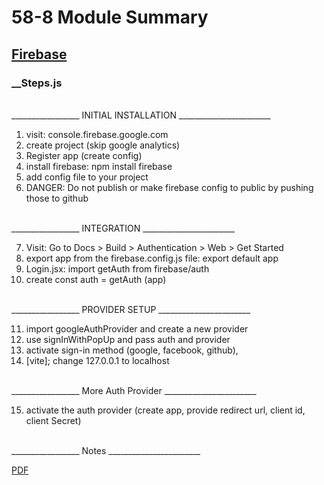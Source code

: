 # 58-8 Module Summary

## [Firebase](https://console.firebase.google.com/)

### \_\_Steps.js
<br /> 
_________________ INITIAL INSTALLATION _______________________
<br /> 

1. visit: console.firebase.google.com
2. create project (skip google analytics)
3. Register app (create config)
4. install firebase: npm install firebase
5. add config file to your project
6. DANGER: Do not publish or make firebase config to public by pushing those to github

<br /> 
_________________ INTEGRATION _______________________
<br /> 

7. Visit: Go to Docs > Build > Authentication > Web > Get Started
8. export app from the firebase.config.js file: export default app
9. Login.jsx: import getAuth from firebase/auth
10. create const auth = getAuth (app)

<br /> 
_________________ PROVIDER SETUP _______________________
<br /> 

11. import googleAuthProvider and create a new provider
12. use signInWithPopUp and pass auth and provider
13. activate sign-in method (google, facebook, github),
14. [vite]; change 127.0.0.1 to localhost

<br /> 
_________________ More Auth Provider _______________________
<br /> 

15. activate the auth provider (create app, provide redirect url, client id, client
Secret)

<br /> 
_________________ Notes _______________________
<br /> 

[PDF](./58-8%20Module%20Summary.pdf)
